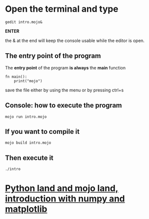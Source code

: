 # Open the terminal and type
```
gedit intro.mojo&
```
**ENTER**

the & at the end will keep the console usable while the editor is open.
## The entry point of the program
The ****entry point**** of the program **is always** the **main** function
```
fn main():
    print("mojo")
```
save the file either by using the menu or by pressing ctrl+s
## Console: how to execute the program
```
mojo run intro.mojo
```
## If you want to compile it
```
mojo build intro.mojo
```
## Then execute it
```
./intro
```

# [Python land and mojo land, introduction with numpy and matplotlib](./Python_land_and_mojo_land__introduction_with_numpy_and_matplotlib.md)
